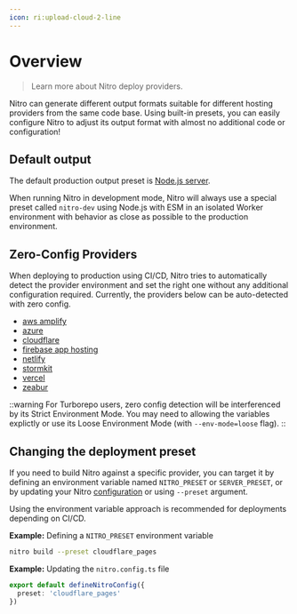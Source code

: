 ```yaml
---
icon: ri:upload-cloud-2-line
---
```


# Overview

> Learn more about Nitro deploy providers.

Nitro can generate different output formats suitable for different hosting providers from the same code base.
Using built-in presets, you can easily configure Nitro to adjust its output format with almost no additional code or configuration!

## Default output

The default production output preset is [Node.js server](/deploy/node).

When running Nitro in development mode, Nitro will always use a special preset called `nitro-dev` using Node.js with ESM in an isolated Worker environment with behavior as close as possible to the production environment.

## Zero-Config Providers

When deploying to production using CI/CD, Nitro tries to automatically detect the provider environment and set the right one without any additional configuration required. Currently, the providers below can be auto-detected with zero config.

- [aws amplify](/deploy/providers/aws-amplify)
- [azure](/deploy/providers/azure)
- [cloudflare](/deploy/providers/cloudflare)
- [firebase app hosting](/deploy/providers/firebase#firebase-app-hosting)
- [netlify](/deploy/providers/netlify)
- [stormkit](/deploy/providers/stormkit)
- [vercel](/deploy/providers/vercel)
- [zeabur](/deploy/providers/zeabur)

::warning
For Turborepo users, zero config detection will be interferenced by its Strict Environment Mode. You may need to allowing the variables explictly or use its Loose Environment Mode (with `--env-mode=loose` flag).
::

## Changing the deployment preset

If you need to build Nitro against a specific provider, you can target it by defining an environment variable named `NITRO_PRESET` or `SERVER_PRESET`, or by updating your Nitro [configuration](/guide/configuration) or using `--preset` argument.

Using the environment variable approach is recommended for deployments depending on CI/CD.

**Example:** Defining a `NITRO_PRESET` environment variable
```bash
nitro build --preset cloudflare_pages
```

**Example:** Updating the `nitro.config.ts` file

```ts
export default defineNitroConfig({
  preset: 'cloudflare_pages'
})
```
